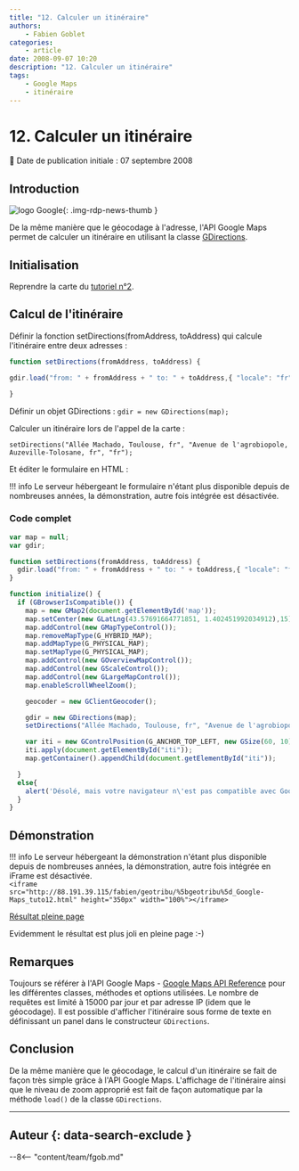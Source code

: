 ```yaml
---
title: "12. Calculer un itinéraire"
authors:
    - Fabien Goblet
categories:
    - article
date: 2008-09-07 10:20
description: "12. Calculer un itinéraire"
tags:
    - Google Maps
    - itinéraire
---
```


# 12. Calculer un itinéraire

:calendar: Date de publication initiale : 07 septembre 2008

## Introduction

![logo Google](https://cdn.geotribu.fr/img/logos-icones/entreprises_association/google/google.webp "logo Google"){: .img-rdp-news-thumb }

De la même manière que le géocodage à l'adresse, l'API Google Maps permet de calculer un itinéraire en utilisant la classe [GDirections](http://code.google.com/intl/fr/apis/maps/documentation/reference.html#GDirections).  

## Initialisation

Reprendre la carte du [tutoriel n°2](/articles/2008/2008-08-22_2-enrichir-la-carte-avec-des-boutons-et-des-controles/).

## Calcul de l'itinéraire

Définir la fonction setDirections(fromAddress, toAddress) qui calcule l'itinéraire entre deux adresses :  

```javascript
function setDirections(fromAddress, toAddress) {  

gdir.load("from: " + fromAddress + " to: " + toAddress,{ "locale": "fr" });  

}
```

Définir un objet GDirections : `gdir = new GDirections(map);`  

Calculer un itinéraire lors de l'appel de la carte :

`setDirections("Allée Machado, Toulouse, fr", "Avenue de l'agrobiopole, Auzeville-Tolosane, fr", "fr");`

Et éditer le formulaire en HTML :  

!!! info
    Le serveur hébergeant le formulaire n'étant plus disponible depuis de nombreuses années, la démonstration, autre fois intégrée est désactivée.

### Code complet


```javascript
var map = null;
var gdir;

function setDirections(fromAddress, toAddress) {
  gdir.load("from: " + fromAddress + " to: " + toAddress,{ "locale": "fr" });
}

function initialize() {
  if (GBrowserIsCompatible()) {
    map = new GMap2(document.getElementById('map'));
    map.setCenter(new GLatLng(43.57691664771851, 1.402451992034912),15);
    map.addControl(new GMapTypeControl());
    map.removeMapType(G_HYBRID_MAP);
    map.addMapType(G_PHYSICAL_MAP);
    map.setMapType(G_PHYSICAL_MAP);
    map.addControl(new GOverviewMapControl());
    map.addControl(new GScaleControl());
    map.addControl(new GLargeMapControl());
    map.enableScrollWheelZoom();

    geocoder = new GClientGeocoder();

    gdir = new GDirections(map);
    setDirections("Allée Machado, Toulouse, fr", "Avenue de l'agrobiopole, Auzeville-Tolosane, fr", "fr");

    var iti = new GControlPosition(G_ANCHOR_TOP_LEFT, new GSize(60, 10));
    iti.apply(document.getElementById("iti"));
    map.getContainer().appendChild(document.getElementById("iti"));

  }
  else{
    alert('Désolé, mais votre navigateur n\'est pas compatible avec Google Maps');
  }
}
```

## Démonstration

!!! info
    Le serveur hébergeant la démonstration n'étant plus disponible depuis de nombreuses années, la démonstration, autre fois intégrée en iFrame est désactivée.  
    `<iframe src="http://88.191.39.115/fabien/geotribu/%5bgeotribu%5d_Google-Maps_tuto12.html" height="350px" width="100%"></iframe>`

[Résultat pleine page](http://88.191.39.115/fabien/geotribu/%5bgeotribu%5d_Google-Maps_tuto12.html)

Evidemment le résultat est plus joli en pleine page :-)

## Remarques

Toujours se référer à l'API Google Maps - [Google Maps API Reference](http://code.google.com/apis/maps/documentation/reference.html) pour les différentes classes, méthodes et options utilisées. Le nombre de requêtes est limité à 15000 par jour et par adresse IP (idem que le géocodage). Il est possible d'afficher l'itinéraire sous forme de texte en définissant un panel dans le constructeur `GDirections`.

## Conclusion

De la même manière que le géocodage, le calcul d'un itinéraire se fait de façon très simple grâce à l'API Google Maps. L'affichage de l'itinéraire ainsi que le niveau de zoom approprié est fait de façon automatique par la méthode `load()` de la classe `GDirections`.

----

## Auteur {: data-search-exclude }

--8<-- "content/team/fgob.md"
